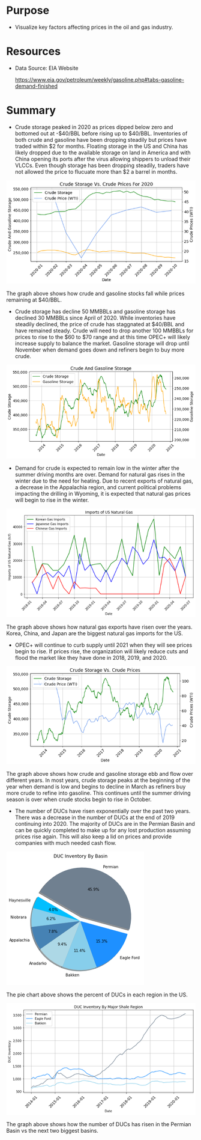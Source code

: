 
# Purpose
* Visualize key factors affecting prices in the oil and gas industry.
 

# Resources 
* Data Source: EIA Website <p>
  https://www.eia.gov/petroleum/weekly/gasoline.php#tabs-gasoline-demand-finished
  
# Summary
* Crude storage peaked in 2020 as prices dipped below zero and bottomed out at -$40/BBL before rising up to $40/BBL. Inventories of both crude and gasoline have been dropping steadily but prices have traded within $2 for months. Floating storage in the US and China has likely dropped due to the available storage on land in America and with China opening its ports after the virus allowing shippers to unload their VLCCs. Even though storage has been dropping steadily, traders have not allowed the price to flucuate more than $2 a barrel in months.

![](Crude_Storage_Images/Crude_Storage_Vs_Crude_Prices_For_2020.png)

The graph above shows how crude and gasoline stocks fall while prices remaining at $40/BBL.




* Crude storage has decline 50 MMBBLs and gasoline storage has declined 30 MMBBLs since April of 2020. While inventories have steadily declined, the price of crude has staggnated at $40/BBL and have remained steady. Crude will need to drop another 100 MMBBLs for prices to rise to the $60 to $70 range and at this time OPEC+ will likely increase supply to balance the market. Gasoline storage will drop until November when demand goes down and refiners begin to buy more crude.


![](Crude_Storage_Images/Crude_vs_Gasoline_Storage_API.png)



* Demand for crude is expected to remain low in the winter after the summer driving months are over. Demand for natural gas rises in the winter due to the need for heating. Due to recent exports of natural gas, a decrease in the Appalachia region, and current political problems impacting the drilling in Wyoming, it is expected that natural gas prices will begin to rise in the winter.

![](Imports_By_Country_Images/Korean_Gas_Imports.png)

The graph above shows how natural gas exports have risen over the years. Korea, China, and Japan are the biggest natural gas imports for the US.




* OPEC+ will continue to curb supply until 2021 when they will see prices begin to rise. If prices rise, the organization will likely reduce cuts and flood the market like they have done in 2018, 2019, and 2020. 

![](Crude_Storage_Images/Crude_Storage_Vs_Crude_Prices.png)


The graph above shows how crude and gasoline storage ebb and flow over different years. In most years, crude storage peaks at the beginning of the year when demand is low and begins to decline in March as refiners buy more crude to refine into gasoline. This continues until the summer driving season is over when crude stocks begin to rise in October.



* The number of DUCs have risen exponentially over the past two years. There was a decrease in the number of DUCs at the end of 2019 continuing into 2020. The majority of DUCs are in the Permian Basin and can be quickly completed to make up for any lost production assuming prices rise again. This will also keep a lid on prices and provide companies with much needed cash flow.

![](DUC_Images/Pie_Chart_DUCs.png)

The pie chart above shows the percent of DUCs in each region in the US.


![](DUC_Images/Line_Graph_Permian_EF_Bakken.png)

The graph above shows how the number of DUCs has risen in the Permian Basin vs the next two biggest basins.




